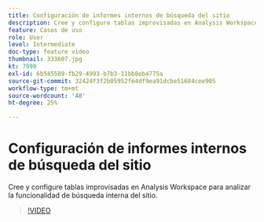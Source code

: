 ```yaml
---
title: Configuración de informes internos de búsqueda del sitio
description: Cree y configure tablas improvisadas en Analysis Workspace para analizar la funcionalidad de búsqueda interna del sitio.
feature: Casos de uso
role: User
level: Intermediate
doc-type: feature video
thumbnail: 333607.jpg
kt: 7999
exl-id: 6b545589-fb29-4993-b7b3-11bb8eb4775a
source-git-commit: 32424f3f2b05952fe4df9ea91dcbe51684cee905
workflow-type: tm+mt
source-wordcount: '48'
ht-degree: 25%

---
```


# Configuración de informes internos de búsqueda del sitio

Cree y configure tablas improvisadas en Analysis Workspace para analizar la funcionalidad de búsqueda interna del sitio.

>[!VIDEO](https://video.tv.adobe.com/v/333607/?quality=12&learn=on)
